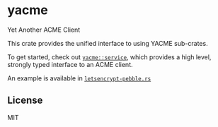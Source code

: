 # yacme

Yet Another ACME Client

This crate provides the unified interface to using YACME sub-crates.

To get started, check out [`yacme::service`](https://docs.rs/yacme/latest/yacme/service/index.html), which provides
a high level, strongly typed interface to an ACME client.

An example is available in [`letsencrypt-pebble.rs`](https://github.com/alexrudy/yacme/blob/main/yacme-service/examples/letsencrypt-pebble.rs)

## License

MIT
